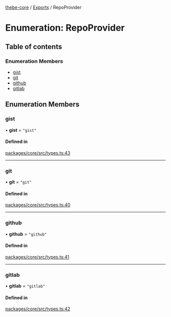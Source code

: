 [thebe-core](../README.md) / [Exports](../modules.md) / RepoProvider

# Enumeration: RepoProvider

## Table of contents

### Enumeration Members

- [gist](RepoProvider.md#gist)
- [git](RepoProvider.md#git)
- [github](RepoProvider.md#github)
- [gitlab](RepoProvider.md#gitlab)

## Enumeration Members

### gist

• **gist** = ``"gist"``

#### Defined in

[packages/core/src/types.ts:43](https://github.com/executablebooks/thebe/blob/280bb7d/packages/core/src/types.ts#L43)

___

### git

• **git** = ``"git"``

#### Defined in

[packages/core/src/types.ts:40](https://github.com/executablebooks/thebe/blob/280bb7d/packages/core/src/types.ts#L40)

___

### github

• **github** = ``"github"``

#### Defined in

[packages/core/src/types.ts:41](https://github.com/executablebooks/thebe/blob/280bb7d/packages/core/src/types.ts#L41)

___

### gitlab

• **gitlab** = ``"gitlab"``

#### Defined in

[packages/core/src/types.ts:42](https://github.com/executablebooks/thebe/blob/280bb7d/packages/core/src/types.ts#L42)
